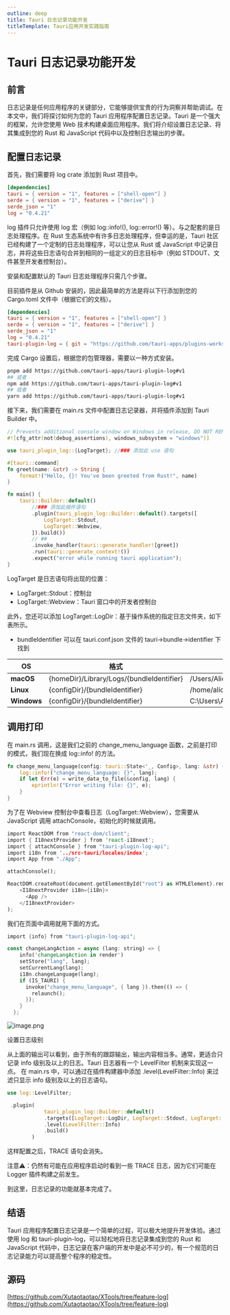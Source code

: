 ```yaml
---
outline: deep
title: Tauri 日志记录功能开发
titleTemplate: Tauri应用开发实践指南
---
```


# Tauri 日志记录功能开发

## 前言
日志记录是任何应用程序的关键部分，它能够提供宝贵的行为洞察并帮助调试。在本文中，我们将探讨如何为您的 Tauri 应用程序配置日志记录。Tauri 是一个强大的框架，允许您使用 Web 技术构建桌面应用程序。我们将介绍设置日志记录、将其集成到您的 Rust 和 JavaScript 代码中以及控制日志输出的步骤。
## 配置日志记录
首先，我们需要将 log crate 添加到 Rust 项目中。
```toml
[dependencies]
tauri = { version = "1", features = ["shell-open"] }
serde = { version = "1", features = ["derive"] }
serde_json = "1"
log = "0.4.21"
```
log 插件只允许使用 log 宏（例如 log::info!(), log::error!() 等）。与之配套的是日志处理程序。在 Rust 生态系统中有许多日志处理程序，但幸运的是，Tauri 社区已经构建了一个定制的日志处理程序，可以让您从 Rust 或 JavaScript 中记录日志，并将这些日志语句合并到相同的一组定义的日志目标中（例如 STDOUT、文件甚至开发者控制台）。

安装和配置默认的 Tauri 日志处理程序只需几个步骤。

目前插件是从 Github 安装的，因此最简单的方法是将以下行添加到您的 Cargo.toml 文件中（根据它们的文档）。
```toml
[dependencies]
tauri = { version = "1", features = ["shell-open"] }
serde = { version = "1", features = ["derive"] }
serde_json = "1"
log = "0.4.21"
tauri-plugin-log = { git = "https://github.com/tauri-apps/plugins-workspace", branch = "v1" }
```
完成 Cargo 设置后，根据您的包管理器，需要以一种方式安装。
```bash
pnpm add https://github.com/tauri-apps/tauri-plugin-log#v1
## 或者
npm add https://github.com/tauri-apps/tauri-plugin-log#v1
## 或者
yarn add https://github.com/tauri-apps/tauri-plugin-log#v1
```
接下来，我们需要在 main.rs 文件中配置日志记录器，并将插件添加到 Tauri Builder 中。
```rust
// Prevents additional console window on Windows in release, DO NOT REMOVE!!
#![cfg_attr(not(debug_assertions), windows_subsystem = "windows")]

use tauri_plugin_log::{LogTarget}; //### 添加此 use 语句

#[tauri::command]
fn greet(name: &str) -> String {
    format!("Hello, {}! You've been greeted from Rust!", name)
}

fn main() {
    tauri::Builder::default()
        //### 添加此插件语句
        .plugin(tauri_plugin_log::Builder::default().targets([
            LogTarget::Stdout,
            LogTarget::Webview,
        ]).build())
        // ##
        .invoke_handler(tauri::generate_handler![greet])
        .run(tauri::generate_context!())
        .expect("error while running tauri application");
}
```
LogTarget 是日志语句将出现的位置：

- LogTarget::Stdout：控制台
- LogTarget::Webview：Tauri 窗口中的开发者控制台

此外，您还可以添加 LogTarget::LogDir：基于操作系统的指定日志文件夹，如下表所示。


- bundleIdentifier 可以在 tauri.conf.json 文件的 tauri->bundle->identifier 下找到

| OS | 格式 | 例子 |
| --- | --- | --- |
| **macOS** | {homeDir}/Library/Logs/{bundleIdentifier} | /Users/Alice/Library/Logs/com.tauri.dev |
| **Linux** | {configDir}/{bundleIdentifier} | /home/alice/.config/com.tauri.dev |
| **Windows** | {configDir}/{bundleIdentifier} | C:\\Users\\Alice\\AppData\\Roaming\\com.tauri.dev |


## 调用打印
在 main.rs 调用，这是我们之前的 change_menu_language 函数，之前是打印的模式，我们现在换成 log::info! 的方法。
```rust
fn change_menu_language(config: tauri::State<'_, Config>, lang: &str) {
    log::info!("change_menu_language: {}", lang);
    if let Err(e) = write_data_to_file(&config, lang) {
        eprintln!("Error writing file: {}", e);
    }
}
```

为了在 Webview 控制台中查看日志（LogTarget::Webview），您需要从 JavaScript 调用 attachConsole，初始化的时候就调用。
```rust
import ReactDOM from "react-dom/client";
import { I18nextProvider } from 'react-i18next';
import { attachConsole } from "tauri-plugin-log-api";
import i18n from '../src-tauri/locales/index';
import App from "./App";

attachConsole();

ReactDOM.createRoot(document.getElementById("root") as HTMLElement).render(
    <I18nextProvider i18n={i18n}>
      <App />
    </I18nextProvider>
);

```

我们在页面中调用就用下面的方式。
```rust
import {info} from "tauri-plugin-log-api";

const changeLangAction = async (lang: string) => {
    info('changeLangAction in render')
    setStore("lang", lang);
    setCurrentLang(lang);
    i18n.changeLanguage(lang);
    if (IS_TAURI) {
      invoke("change_menu_language", { lang }).then(() => {
        relaunch();
      });
    }
  };
```

![image.png](/img/25dd911eeb7c47b788b55a3a3fe0517e~tplv-73owjymdk6-jj-mark-v1_0_0_0_0_5o6Y6YeR5oqA5pyv56S-5Yy6IEAg5YmN56uv5b6Q5b6Q_q75.webp)

设置日志级别

从上面的输出可以看到，由于所有的跟踪输出，输出内容相当多。通常，更适合只记录 info 级别及以上的日志。Tauri 日志器有一个 LevelFilter 机制来实现这一点。
在 main.rs 中，可以通过在插件构建器中添加 .level(LevelFilter::Info) 来过滤只显示 info 级别及以上的日志语句。
```rust
use log::LevelFilter;

 .plugin(
            tauri_plugin_log::Builder::default()
            .targets([LogTarget::LogDir, LogTarget::Stdout, LogTarget::Webview])
            .level(LevelFilter::Info)
            .build()
        )
```
这样配置之后，TRACE 语句会消失。

注意⚠️：仍然有可能在应用程序启动时看到一些 TRACE 日志，因为它们可能在 Logger 插件构建之前发生。

到这里，日志记录的功能就基本完成了。
## 结语
Tauri 应用程序配置日志记录是一个简单的过程，可以极大地提升开发体验。通过使用 log 和 tauri-plugin-log，可以轻松地将日志记录集成到您的 Rust 和 JavaScript 代码中，日志记录在客户端的开发中是必不可少的，有一个规范的日志记录能力可以提高整个程序的稳定性。
## 源码
[https://github.com/Xutaotaotao/XTools/tree/feature-log](https://github.com/Xutaotaotao/XTools/tree/feature-log)
